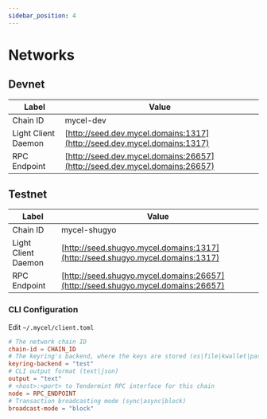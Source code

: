```yaml
---
sidebar_position: 4
---
```


# Networks

## Devnet

| Label               | Value                                                                      |
| ------------------- | -------------------------------------------------------------------------- |
| Chain ID            | mycel-dev                                                                  |
| Light Client Daemon | [http://seed.dev.mycel.domains:1317](http://seed.dev.mycel.domains:1317)   |
| RPC Endpoint        | [http://seed.dev.mycel.domains:26657](http://seed.dev.mycel.domains:26657) |

## Testnet

| Label               | Value                                                                            |
| ------------------- | -------------------------------------------------------------------------------- |
| Chain ID            | mycel-shugyo                                                                     |
| Light Client Daemon | [http://seed.shugyo.mycel.domains:1317](http://seed.shugyo.mycel.domains:1317)   |
| RPC Endpoint        | [http://seed.shugyo.mycel.domains:26657](http://seed.shugyo.mycel.domains:26657) |

### CLI Configuration

Edit `~/.mycel/client.toml`

```toml
# The network chain ID
chain-id = CHAIN_ID
# The keyring's backend, where the keys are stored (os|file|kwallet|pass|test|memory)
keyring-backend = "test"
# CLI output format (text|json)
output = "text"
# <host>:<port> to Tendermint RPC interface for this chain
node = RPC_ENDPOINT
# Transaction broadcasting mode (sync|async|block)
broadcast-mode = "block"
```
